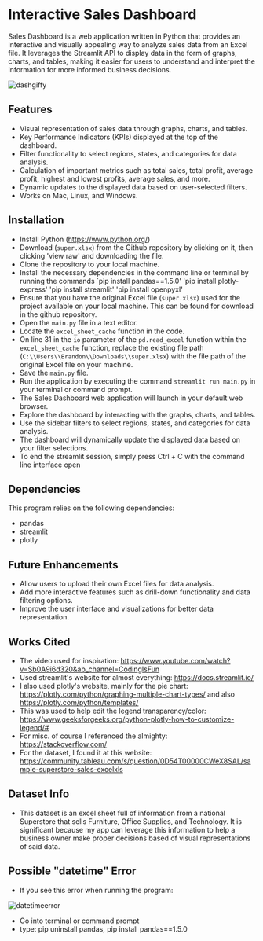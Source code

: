 # Interactive Sales Dashboard
Sales Dashboard is a web application written in Python that provides an interactive and visually appealing way to analyze sales data from an Excel file. It leverages the Streamlit API to display data in the form of graphs, charts, and tables, making it easier for users to understand and interpret the information for more informed business decisions.

![dashgiffy](https://github.com/brandonladd/SalesDashboard/assets/124627243/4062a077-8663-49d9-9852-6650f9c1df8f)

## Features
- Visual representation of sales data through graphs, charts, and tables.
- Key Performance Indicators (KPIs) displayed at the top of the dashboard.
- Filter functionality to select regions, states, and categories for data analysis.
- Calculation of important metrics such as total sales, total profit, average profit, highest and lowest profits, average sales, and more.
- Dynamic updates to the displayed data based on user-selected filters.
- Works on Mac, Linux, and Windows.

## Installation
- Install Python (https://www.python.org/)
- Download (`super.xlsx`) from the Github repository by clicking on it, then clicking 'view raw' and downloading the file.
- Clone the repository to your local machine.
- Install the necessary dependencies in the command line or terminal by running the commands `pip install pandas==1.5.0' 'pip install plotly-express' 'pip install streamlit' 'pip install openpyxl'
- Ensure that you have the original Excel file (`super.xlsx`) used for the project available on your local machine. This can be found for download in the github repository.
- Open the `main.py` file in a text editor.
- Locate the `excel_sheet_cache` function in the code.
- On line 31 in the `io` parameter of the `pd.read_excel` function within the `excel_sheet_cache` function, replace the existing file path (`C:\\Users\\Brandon\\Downloads\\super.xlsx`) with the file path of the original Excel file on your machine.
- Save the `main.py` file.
- Run the application by executing the command `streamlit run main.py` in your terminal or command prompt.
- The Sales Dashboard web application will launch in your default web browser.
- Explore the dashboard by interacting with the graphs, charts, and tables.
- Use the sidebar filters to select regions, states, and categories for data analysis.
- The dashboard will dynamically update the displayed data based on your filter selections.
- To end the streamlit session, simply press Ctrl + C with the command line interface open

## Dependencies
This program relies on the following dependencies:
- pandas
- streamlit
- plotly

## Future Enhancements
- Allow users to upload their own Excel files for data analysis.
- Add more interactive features such as drill-down functionality and data filtering options.
- Improve the user interface and visualizations for better data representation.

## Works Cited
- The video used for inspiration: https://www.youtube.com/watch?v=Sb0A9i6d320&ab_channel=CodingIsFun
- Used streamlit's website for almost everything: https://docs.streamlit.io/
- I also used plotly's website, mainly for the pie chart: https://plotly.com/python/graphing-multiple-chart-types/  and also https://plotly.com/python/templates/
- This was used to help edit the legend transparency/color: https://www.geeksforgeeks.org/python-plotly-how-to-customize-legend/#
- For misc. of course I referenced the almighty: https://stackoverflow.com/
- For the dataset, I found it at this website: https://community.tableau.com/s/question/0D54T00000CWeX8SAL/sample-superstore-sales-excelxls

## Dataset Info
- This dataset is an excel sheet full of information from a national Superstore that sells Furniture, Office Supplies, and Technology. It is significant because my app can leverage this information to help a business owner make proper decisions based of visual representations of said data.

## Possible "datetime" Error
- If you see this error when running the program:

![datetimeerror](https://github.com/brandonladd/SalesDashboard/assets/124627243/053952f9-dcba-4a1f-9dfb-dcf25c61325f)

- Go into terminal or command prompt
- type: pip uninstall pandas, pip install pandas==1.5.0
